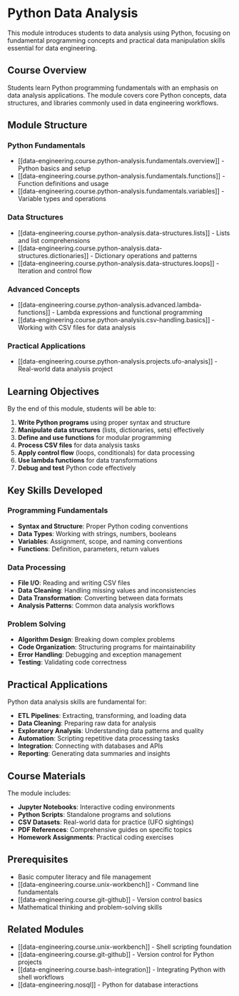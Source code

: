 # Python Data Analysis

This module introduces students to data analysis using Python, focusing on fundamental programming concepts and practical data manipulation skills essential for data engineering.

## Course Overview

Students learn Python programming fundamentals with an emphasis on data analysis applications. The module covers core Python concepts, data structures, and libraries commonly used in data engineering workflows.

## Module Structure

### Python Fundamentals

- [[data-engineering.course.python-analysis.fundamentals.overview]] - Python basics and setup
- [[data-engineering.course.python-analysis.fundamentals.functions]] - Function definitions and usage
- [[data-engineering.course.python-analysis.fundamentals.variables]] - Variable types and operations

### Data Structures

- [[data-engineering.course.python-analysis.data-structures.lists]] - Lists and list comprehensions
- [[data-engineering.course.python-analysis.data-structures.dictionaries]] - Dictionary operations and patterns
- [[data-engineering.course.python-analysis.data-structures.loops]] - Iteration and control flow

### Advanced Concepts

- [[data-engineering.course.python-analysis.advanced.lambda-functions]] - Lambda expressions and functional programming
- [[data-engineering.course.python-analysis.csv-handling.basics]] - Working with CSV files for data analysis

### Practical Applications

- [[data-engineering.course.python-analysis.projects.ufo-analysis]] - Real-world data analysis project

## Learning Objectives

By the end of this module, students will be able to:

1. **Write Python programs** using proper syntax and structure
2. **Manipulate data structures** (lists, dictionaries, sets) effectively
3. **Define and use functions** for modular programming
4. **Process CSV files** for data analysis tasks
5. **Apply control flow** (loops, conditionals) for data processing
6. **Use lambda functions** for data transformations
7. **Debug and test** Python code effectively

## Key Skills Developed

### Programming Fundamentals

- **Syntax and Structure**: Proper Python coding conventions
- **Data Types**: Working with strings, numbers, booleans
- **Variables**: Assignment, scope, and naming conventions
- **Functions**: Definition, parameters, return values

### Data Processing

- **File I/O**: Reading and writing CSV files
- **Data Cleaning**: Handling missing values and inconsistencies
- **Data Transformation**: Converting between data formats
- **Analysis Patterns**: Common data analysis workflows

### Problem Solving

- **Algorithm Design**: Breaking down complex problems
- **Code Organization**: Structuring programs for maintainability
- **Error Handling**: Debugging and exception management
- **Testing**: Validating code correctness

## Practical Applications

Python data analysis skills are fundamental for:

- **ETL Pipelines**: Extracting, transforming, and loading data
- **Data Cleaning**: Preparing raw data for analysis
- **Exploratory Analysis**: Understanding data patterns and quality
- **Automation**: Scripting repetitive data processing tasks
- **Integration**: Connecting with databases and APIs
- **Reporting**: Generating data summaries and insights

## Course Materials

The module includes:

- **Jupyter Notebooks**: Interactive coding environments
- **Python Scripts**: Standalone programs and solutions
- **CSV Datasets**: Real-world data for practice (UFO sightings)
- **PDF References**: Comprehensive guides on specific topics
- **Homework Assignments**: Practical coding exercises

## Prerequisites

- Basic computer literacy and file management
- [[data-engineering.course.unix-workbench]] - Command line fundamentals
- [[data-engineering.course.git-github]] - Version control basics
- Mathematical thinking and problem-solving skills

## Related Modules

- [[data-engineering.course.unix-workbench]] - Shell scripting foundation
- [[data-engineering.course.git-github]] - Version control for Python projects
- [[data-engineering.course.bash-integration]] - Integrating Python with shell workflows
- [[data-engineering.nosql]] - Python for database interactions